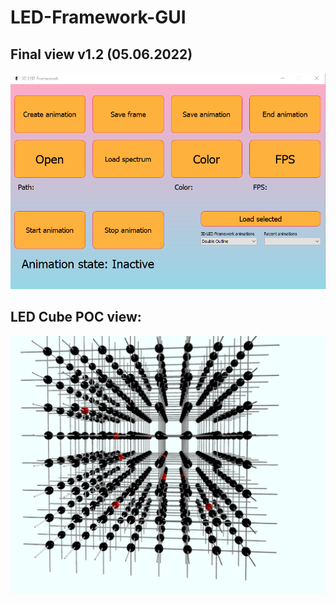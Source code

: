 # LED-Framework-GUI
## Final view v1.2 (05.06.2022)

![img_1.png](img_1.png)

## LED Cube POC view:

![img_2.png](img_2.png)